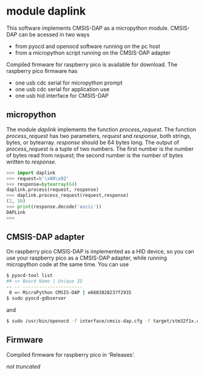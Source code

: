 # module daplink
This software implements CMSIS-DAP as a micropython module. CMSIS-DAP can be acessed in two ways

- from pyocd and openocd software running on the pc host
- from a micropython script running on the CMSIS-DAP adapter

Compiled firmware for raspberry pico is available for download. The raspberry pico firmware has

- one usb cdc serial for micropython prompt
- one usb cdc serial for application use
- one usb hid interface for CMSIS-DAP

## micropython

The module _daplink_ implements the function _process_request_. The function _process_request_ has two parameters, _request_ and _response_, both strings, bytes, or bytearray. _response_ should be 64 bytes long. The output of _process_request_ is a tuple of two numbers. The first number is the number of bytes read from _request_; the second number is the number of bytes written to _response_.

```python
>>> import daplink
>>> request=b'\x00\x02'
>>> response=bytearray(64)
daplink.process(request, response)
>>> daplink.process_request(request,response)
(2, 10)
>>> print(response.decode('ascii'))
DAPLink
>>>
```
## CMSIS-DAP adapter

On raspberry pico CMSIS-DAP is implemented as a HID device, so you can use your raspberry pico as a CMSIS-DAP adapter, while running micropython code at the same time. You can use

```bash
$ pyocd-tool list
## => Board Name | Unique ID
-- -- ----------------------
 0 => MicroPython CMSIS-DAP | e6603828237f2935
$ sudo pyocd-gdbserver
```
and
```bash
$ sudo /usr/bin/openocd -f interface/cmsis-dap.cfg -f target/stm32f1x.cfg
```

## Firmware
Compiled firmware for raspberry pico in 'Releases'.

_not truncated_
